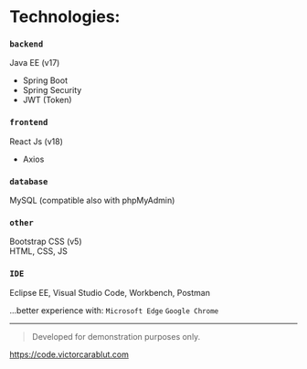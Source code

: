# Technologies:

### `backend`
Java EE (v17)
 - Spring Boot
 - Spring Security
 - JWT (Token)

### `frontend`
React Js (v18)
 - Axios

### `database`
MySQL (compatible also with phpMyAdmin)

### `other`
Bootstrap CSS (v5)\
HTML, CSS, JS

### `IDE`
Eclipse EE, Visual Studio Code, Workbench, Postman

...better experience with: `Microsoft Edge` `Google Chrome`

_____________

> Developed for demonstration purposes only.

https://code.victorcarablut.com

